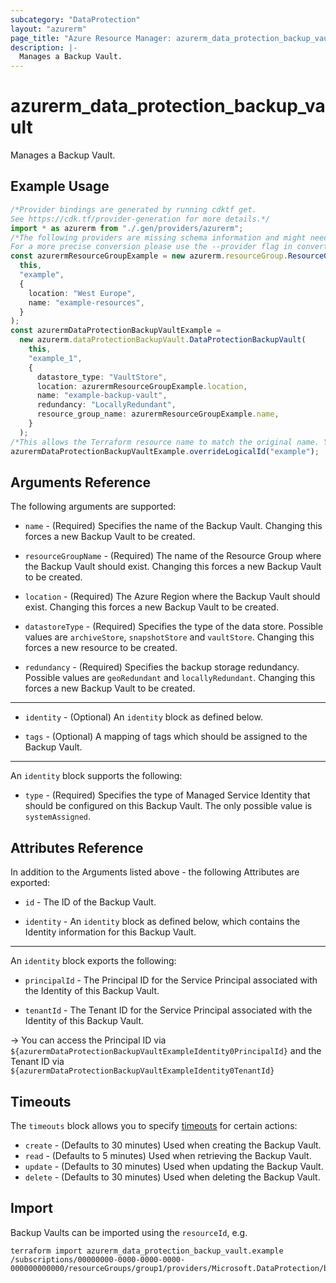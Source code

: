 ```yaml
---
subcategory: "DataProtection"
layout: "azurerm"
page_title: "Azure Resource Manager: azurerm_data_protection_backup_vault"
description: |-
  Manages a Backup Vault.
---
```


# azurerm\_data\_protection\_backup\_vault

Manages a Backup Vault.

## Example Usage

```typescript
/*Provider bindings are generated by running cdktf get.
See https://cdk.tf/provider-generation for more details.*/
import * as azurerm from "./.gen/providers/azurerm";
/*The following providers are missing schema information and might need manual adjustments to synthesize correctly: azurerm.
For a more precise conversion please use the --provider flag in convert.*/
const azurermResourceGroupExample = new azurerm.resourceGroup.ResourceGroup(
  this,
  "example",
  {
    location: "West Europe",
    name: "example-resources",
  }
);
const azurermDataProtectionBackupVaultExample =
  new azurerm.dataProtectionBackupVault.DataProtectionBackupVault(
    this,
    "example_1",
    {
      datastore_type: "VaultStore",
      location: azurermResourceGroupExample.location,
      name: "example-backup-vault",
      redundancy: "LocallyRedundant",
      resource_group_name: azurermResourceGroupExample.name,
    }
  );
/*This allows the Terraform resource name to match the original name. You can remove the call if you don't need them to match.*/
azurermDataProtectionBackupVaultExample.overrideLogicalId("example");

```

## Arguments Reference

The following arguments are supported:

*   `name` - (Required) Specifies the name of the Backup Vault. Changing this forces a new Backup Vault to be created.

*   `resourceGroupName` - (Required) The name of the Resource Group where the Backup Vault should exist. Changing this forces a new Backup Vault to be created.

*   `location` - (Required) The Azure Region where the Backup Vault should exist. Changing this forces a new Backup Vault to be created.

*   `datastoreType` - (Required) Specifies the type of the data store. Possible values are `archiveStore`, `snapshotStore` and `vaultStore`. Changing this forces a new resource to be created.

*   `redundancy` - (Required) Specifies the backup storage redundancy. Possible values are `geoRedundant` and `locallyRedundant`. Changing this forces a new Backup Vault to be created.

***

*   `identity` - (Optional) An `identity` block as defined below.

*   `tags` - (Optional) A mapping of tags which should be assigned to the Backup Vault.

***

An `identity` block supports the following:

* `type` - (Required) Specifies the type of Managed Service Identity that should be configured on this Backup Vault. The only possible value is `systemAssigned`.

## Attributes Reference

In addition to the Arguments listed above - the following Attributes are exported:

*   `id` - The ID of the Backup Vault.

*   `identity` - An `identity` block as defined below, which contains the Identity information for this Backup Vault.

***

An `identity` block exports the following:

*   `principalId` - The Principal ID for the Service Principal associated with the Identity of this Backup Vault.

*   `tenantId` - The Tenant ID for the Service Principal associated with the Identity of this Backup Vault.

\-> You can access the Principal ID via `${azurermDataProtectionBackupVaultExampleIdentity0PrincipalId}` and the Tenant ID via `${azurermDataProtectionBackupVaultExampleIdentity0TenantId}`

## Timeouts

The `timeouts` block allows you to specify [timeouts](https://www.terraform.io/language/resources/syntax#operation-timeouts) for certain actions:

* `create` - (Defaults to 30 minutes) Used when creating the Backup Vault.
* `read` - (Defaults to 5 minutes) Used when retrieving the Backup Vault.
* `update` - (Defaults to 30 minutes) Used when updating the Backup Vault.
* `delete` - (Defaults to 30 minutes) Used when deleting the Backup Vault.

## Import

Backup Vaults can be imported using the `resourceId`, e.g.

```shell
terraform import azurerm_data_protection_backup_vault.example /subscriptions/00000000-0000-0000-0000-000000000000/resourceGroups/group1/providers/Microsoft.DataProtection/backupVaults/vault1
```
